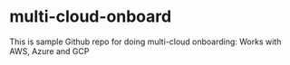 # multi-cloud-onboard
This is sample Github repo for doing multi-cloud onboarding: Works with AWS, Azure and GCP
